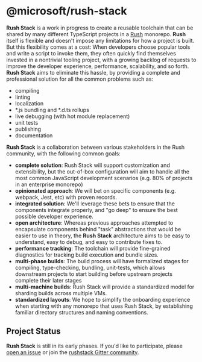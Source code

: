 # @microsoft/rush-stack

**Rush Stack** is a work in progress to create a reusable toolchain that can be shared by many
different TypeScript projects in a [Rush](https://rushjs.io) monorepo.  **Rush** itself is flexible
and doesn't impose any limitations for how a project is built.  But this flexibility comes at a cost:
When developers choose popular tools and write a script to invoke them, they often quickly
find themselves invested in a nontrivial tooling project, with a growing backlog of requests to
improve the developer experience, performance, scalability, and so forth.  **Rush Stack** aims to
eliminate this hassle, by providing a complete and professional solution for all the common problems such as:

- compiling
- linting
- localization
- *.js bundling and *.d.ts rollups
- live debugging (with hot module replacement)
- unit tests
- publishing
- documentation

**Rush Stack** is a collaboration between various stakeholders in the Rush community,
with the following common goals:

- **complete solution**: Rush Stack will support customization and extensibility, but the out-of-box configuration will aim to handle all the most common JavaScript development scenarios (e.g. 80% of projects in an enterprise monorepo)
- **opinionated approach**: We will bet on specific components (e.g. webpack, Jest, etc) with proven records.
- **integrated solution**: We'll leverage these bets to ensure that the components integrate properly, and "go deep" to ensure the best possible developer experience.
- **open architecture**: Whereas previous approaches attempted to encapsulate components behind "task" abstractions that would be easier to use in theory, the **Rush Stack** architecture aims to be easy to understand, easy to debug, and easy to contribute fixes to.
- **performance tracking**: The toolchain will provide fine-grained diagnostics for tracking build execution and bundle sizes.
- **multi-phase builds**: The build process will have formalized stages for compiling, type-checking, bundling, unit-tests, which allows downstream projects to start building before upstream projects complete their later stages
- **multi-machine builds**: Rush Stack will provide a standardized model for sharding builds across multiple VMs.
- **standardized layouts**: We hope to simplify the onboarding experience when starting with any monorepo that uses Rush Stack, by establishing familiar directory structures and naming conventions.

## Project Status

**Rush Stack** is still in its early phases.  If you'd like to participate, please [open an issue](https://github.com/microsoft/rushstack/issues) or join the [rushstack Gitter community](https://gitter.im/rushstack/rushstack).
